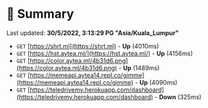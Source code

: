 # 📖 Summary
Last updated: **30/5/2022, 3:13:29 PG "Asia/Kuala_Lumpur"**

- `GET` [https://shrt.ml](https://shrt.ml) - **Up** (4010ms)
- `GET` [https://hst.aytea.ml/](https://hst.aytea.ml/) - **Up** (4156ms)
- `GET` [https://color.aytea.ml/4b31d6.png](https://color.aytea.ml/4b31d6.png) - **Up** (1489ms)
- `GET` [https://memeapi.aytea14.repl.co/gimme](https://memeapi.aytea14.repl.co/gimme) - **Up** (4090ms)
- `GET` [https://teledrivemy.herokuapp.com/dashboard](https://teledrivemy.herokuapp.com/dashboard) - **Down** (325ms)

